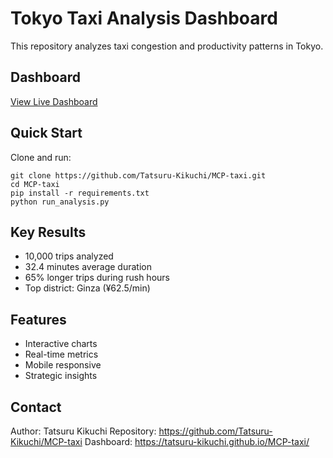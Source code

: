 # Tokyo Taxi Analysis Dashboard

This repository analyzes taxi congestion and productivity patterns in Tokyo.

## Dashboard

[View Live Dashboard](https://tatsuru-kikuchi.github.io/MCP-taxi/)

## Quick Start

Clone and run:
```
git clone https://github.com/Tatsuru-Kikuchi/MCP-taxi.git
cd MCP-taxi
pip install -r requirements.txt
python run_analysis.py
```

## Key Results

- 10,000 trips analyzed
- 32.4 minutes average duration  
- 65% longer trips during rush hours
- Top district: Ginza (¥62.5/min)

## Features

- Interactive charts
- Real-time metrics
- Mobile responsive
- Strategic insights

## Contact

Author: Tatsuru Kikuchi
Repository: https://github.com/Tatsuru-Kikuchi/MCP-taxi
Dashboard: https://tatsuru-kikuchi.github.io/MCP-taxi/
